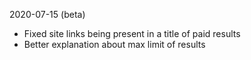 2020-07-15 (beta)
- Fixed site links being present in a title of paid results
- Better explanation about max limit of results
